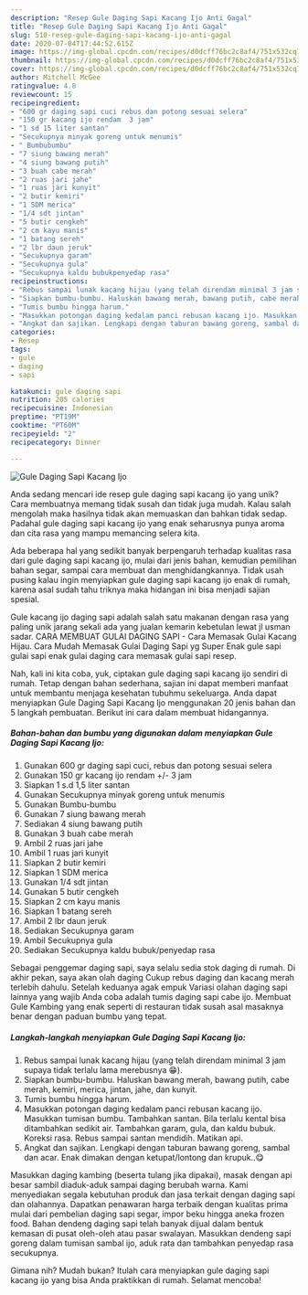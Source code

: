 ```yaml
---
description: "Resep Gule Daging Sapi Kacang Ijo Anti Gagal"
title: "Resep Gule Daging Sapi Kacang Ijo Anti Gagal"
slug: 510-resep-gule-daging-sapi-kacang-ijo-anti-gagal
date: 2020-07-04T17:44:52.615Z
image: https://img-global.cpcdn.com/recipes/d0dcff76bc2c8af4/751x532cq70/gule-daging-sapi-kacang-ijo-foto-resep-utama.jpg
thumbnail: https://img-global.cpcdn.com/recipes/d0dcff76bc2c8af4/751x532cq70/gule-daging-sapi-kacang-ijo-foto-resep-utama.jpg
cover: https://img-global.cpcdn.com/recipes/d0dcff76bc2c8af4/751x532cq70/gule-daging-sapi-kacang-ijo-foto-resep-utama.jpg
author: Mitchell McGee
ratingvalue: 4.8
reviewcount: 15
recipeingredient:
- "600 gr daging sapi cuci rebus dan potong sesuai selera"
- "150 gr kacang ijo rendam  3 jam"
- "1 sd 15 liter santan"
- "Secukupnya minyak goreng untuk menumis"
- " Bumbubumbu"
- "7 siung bawang merah"
- "4 siung bawang putih"
- "3 buah cabe merah"
- "2 ruas jari jahe"
- "1 ruas jari kunyit"
- "2 butir kemiri"
- "1 SDM merica"
- "1/4 sdt jintan"
- "5 butir cengkeh"
- "2 cm kayu manis"
- "1 batang sereh"
- "2 lbr daun jeruk"
- "Secukupnya garam"
- "Secukupnya gula"
- "Secukupnya kaldu bubukpenyedap rasa"
recipeinstructions:
- "Rebus sampai lunak kacang hijau (yang telah direndam minimal 3 jam supaya tidak terlalu lama merebusnya 😁)."
- "Siapkan bumbu-bumbu. Haluskan bawang merah, bawang putih, cabe merah, kemiri, merica, jintan, jahe, dan kunyit."
- "Tumis bumbu hingga harum."
- "Masukkan potongan daging kedalam panci rebusan kacang ijo. Masukkan tumisan bumbu. Tambahkan santan. Bila terlalu kental bisa ditambahkan sedikit air. Tambahkan garam, gula, dan kaldu bubuk. Koreksi rasa. Rebus sampai santan mendidih. Matikan api."
- "Angkat dan sajikan. Lengkapi dengan taburan bawang goreng, sambal dan acar. Enak dimakan dengan ketupat/lontong dan krupuk..😋"
categories:
- Resep
tags:
- gule
- daging
- sapi

katakunci: gule daging sapi 
nutrition: 205 calories
recipecuisine: Indonesian
preptime: "PT19M"
cooktime: "PT60M"
recipeyield: "2"
recipecategory: Dinner

---
```



![Gule Daging Sapi Kacang Ijo](https://img-global.cpcdn.com/recipes/d0dcff76bc2c8af4/751x532cq70/gule-daging-sapi-kacang-ijo-foto-resep-utama.jpg)

Anda sedang mencari ide resep gule daging sapi kacang ijo yang unik? Cara membuatnya memang tidak susah dan tidak juga mudah. Kalau salah mengolah maka hasilnya tidak akan memuaskan dan bahkan tidak sedap. Padahal gule daging sapi kacang ijo yang enak seharusnya punya aroma dan cita rasa yang mampu memancing selera kita.

Ada beberapa hal yang sedikit banyak berpengaruh terhadap kualitas rasa dari gule daging sapi kacang ijo, mulai dari jenis bahan, kemudian pemilihan bahan segar, sampai cara membuat dan menghidangkannya. Tidak usah pusing kalau ingin menyiapkan gule daging sapi kacang ijo enak di rumah, karena asal sudah tahu triknya maka hidangan ini bisa menjadi sajian spesial.

Gule kacang ijo daging sapi adalah salah satu makanan dengan rasa yang paling unik jarang sekali ada yang jualan kemarin kebetulan lewat jl usman sadar. CARA MEMBUAT GULAI DAGING SAPI - Cara Memasak Gulai Kacang Hijau. Cara Mudah Memasak Gulai Daging Sapi yg Super Enak gule sapi gulai sapi enak gulai daging cara memasak gulai sapi resep.


Nah, kali ini kita coba, yuk, ciptakan gule daging sapi kacang ijo sendiri di rumah. Tetap dengan bahan sederhana, sajian ini dapat memberi manfaat untuk membantu menjaga kesehatan tubuhmu sekeluarga. Anda dapat menyiapkan Gule Daging Sapi Kacang Ijo menggunakan 20 jenis bahan dan 5 langkah pembuatan. Berikut ini cara dalam membuat hidangannya.

<!--inarticleads1-->

##### Bahan-bahan dan bumbu yang digunakan dalam menyiapkan Gule Daging Sapi Kacang Ijo:

1. Gunakan 600 gr daging sapi cuci, rebus dan potong sesuai selera
1. Gunakan 150 gr kacang ijo rendam +/- 3 jam
1. Siapkan 1 s.d 1,5 liter santan
1. Gunakan Secukupnya minyak goreng untuk menumis
1. Gunakan  Bumbu-bumbu
1. Gunakan 7 siung bawang merah
1. Sediakan 4 siung bawang putih
1. Gunakan 3 buah cabe merah
1. Ambil 2 ruas jari jahe
1. Ambil 1 ruas jari kunyit
1. Siapkan 2 butir kemiri
1. Siapkan 1 SDM merica
1. Gunakan 1/4 sdt jintan
1. Gunakan 5 butir cengkeh
1. Siapkan 2 cm kayu manis
1. Siapkan 1 batang sereh
1. Ambil 2 lbr daun jeruk
1. Sediakan Secukupnya garam
1. Ambil Secukupnya gula
1. Sediakan Secukupnya kaldu bubuk/penyedap rasa


Sebagai penggemar daging sapi, saya selalu sedia stok daging di rumah. Di akhir pekan, saya akan olah daging Cukup rebus daging dan kacang merah terlebih dahulu. Setelah keduanya agak empuk Variasi olahan daging sapi lainnya yang wajib Anda coba adalah tumis daging sapi cabe ijo. Membuat Gule Kambing yang enak seperti di restauran tidak susah asal masaknya benar dengan paduan bumbu yang tepat. 

<!--inarticleads2-->

##### Langkah-langkah menyiapkan Gule Daging Sapi Kacang Ijo:

1. Rebus sampai lunak kacang hijau (yang telah direndam minimal 3 jam supaya tidak terlalu lama merebusnya 😁).
1. Siapkan bumbu-bumbu. Haluskan bawang merah, bawang putih, cabe merah, kemiri, merica, jintan, jahe, dan kunyit.
1. Tumis bumbu hingga harum.
1. Masukkan potongan daging kedalam panci rebusan kacang ijo. Masukkan tumisan bumbu. Tambahkan santan. Bila terlalu kental bisa ditambahkan sedikit air. Tambahkan garam, gula, dan kaldu bubuk. Koreksi rasa. Rebus sampai santan mendidih. Matikan api.
1. Angkat dan sajikan. Lengkapi dengan taburan bawang goreng, sambal dan acar. Enak dimakan dengan ketupat/lontong dan krupuk..😋


Masukkan daging kambing (beserta tulang jika dipakai), masak dengan api besar sambil diaduk-aduk sampai daging berubah warna. Kami menyediakan segala kebutuhan produk dan jasa terkait dengan daging sapi dan olahannya. Dapatkan penawaran harga terbaik dengan kualitas prima mulai dari pembelian daging sapi segar, impor beku hingga aneka frozen food. Bahan dendeng daging sapi telah banyak dijual dalam bentuk kemasan di pusat oleh-oleh atau pasar swalayan. Masukkan dendeng sapi goreng dalam tumisan sambal ijo, aduk rata dan tambahkan penyedap rasa secukupnya. 

Gimana nih? Mudah bukan? Itulah cara menyiapkan gule daging sapi kacang ijo yang bisa Anda praktikkan di rumah. Selamat mencoba!
